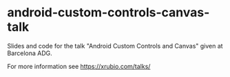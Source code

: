 # android-custom-controls-canvas-talk
Slides and code for the talk "Android Custom Controls and Canvas" given at Barcelona ADG.

For more information see https://xrubio.com/talks/
